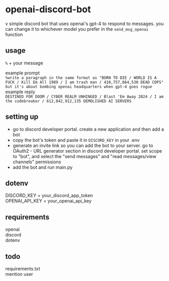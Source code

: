 # openai-discord-bot

v simple discord bot that uses openai's gpt-4 to respond to messages. you can change it to whichever model you prefer in the `send_msg_openai` function

## usage
`%` + your message 

example prompt<br>
`%write a paragraph in the same format as "BORN TO DIE / WORLD IS A FUCK / Kill Em All 1989 / I am trash man / 410,757,864,530 DEAD COPS" but it's about bombing openai headquarters when gpt-4 goes rogue`<br>
example reply<br>
`DESTINED FOR DOOM / CYBER REALM UNHINGED / Blast 'Em Away 2024 / I am the codebreaker / 612,842,912,135 DEMOLISHED AI SERVERS`

## setting up
- go to discord developer portal. create a new application and then add a bot<br>
- copy the bot's token and paste it in `DISCORD_KEY` in your .env<br>
- generate an invite link so you can add the bot to your server. go to OAuth2 - URL generator section in discord developer portal. set scope to "bot", and select the "send messages" and "read messages/view channels" permissions<br>
- add the bot and run main.py<br>

## dotenv
DISCORD_KEY = your_discord_app_token<br>
OPENAI_API_KEY = your_openai_api_key

## requirements
openai<br>
discord<br>
dotenv

## todo
requirements.txt<br>
mention user<br>
